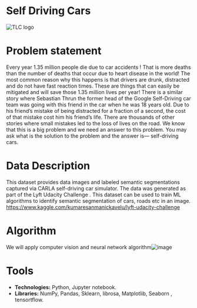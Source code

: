 
# Self Driving Cars
![TLC logo](https://valientemott.com/wp-content/uploads/2020/05/self-driving-cars-1500x630.jpg)

# Problem statement

Every year 1.35 million people die due to car accidents ! That is more deaths than the number of deaths that occur due to heart disease in the world! The most common reason why this happens is that drivers are drunk, distracted and do not have fast reaction times. These are things that can easily be mitigated and will save those 1.35 million lives per year! There is a similar story where Sebastian Thrun the former head of the Google Self-Driving car team was going with this friend in the car when he was 18 years old. Due to his friend’s mistake of being distracted for a fraction of a second, the cost of that mistake cost him his friend’s life. There are thousands of other stories where small mistakes led to the loss of lives on the road. We know that this is a big problem and we need an answer to this problem. You may ask what is the solution to the problem and the answer is— self-driving cars.


# Data Description

This dataset provides data images and labeled semantic segmentations captured via CARLA self-driving car simulator. The data was generated as part of the Lyft Udacity Challenge . This dataset can be used to train ML algorithms to identify semantic segmentation of cars, roads etc in an image.
https://www.kaggle.com/kumaresanmanickavelu/lyft-udacity-challenge


# Algorithm

We will apply computer vision and neural network algorithm![image](https://user-images.githubusercontent.com/66681194/148642079-d82f2214-2b39-485e-9db0-c1917944bd8f.png)


# Tools

* **Technologies:** Python, Jupyter notebook.
* **Libraries:** NumPy, Pandas, Sklearn, librosa, Matplotlib, Seaborn , tensortflow.
